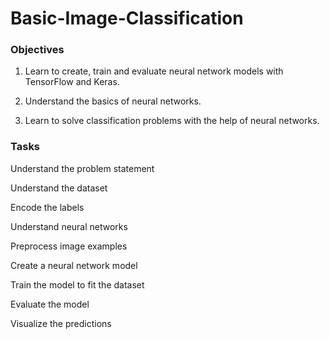# Basic-Image-Classification

### Objectives
1. Learn to create, train and evaluate neural network models with TensorFlow and Keras.

2. Understand the basics of neural networks.

3. Learn to solve classification problems with the help of neural networks.

### Tasks

Understand the problem statement

Understand the dataset

Encode the labels

Understand neural networks

Preprocess image examples

Create a neural network model

Train the model to fit the dataset

Evaluate the model

Visualize the predictions

